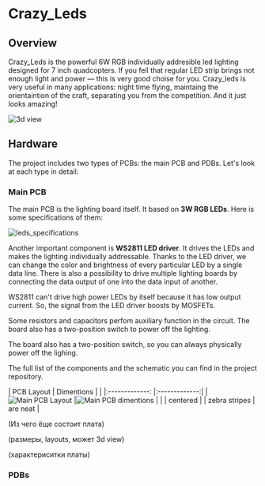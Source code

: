 
# Crazy_Leds

## Overview

Crazy_Leds is the powerful 6W RGB individually addresible led lighting designed for 7 inch quadcopters. 
If you fell that regular LED strip brings not enough light and power — this is very good choise for you. 
Crazy_leds is very useful in many applications: night time flying, maintaing the orientaintion of the craft, separating you from the competition. 
And it just looks amazing! 

![3d view](https://github.com/Kiriil-Shark05/Crazy_Leds/blob/main/3D/png/main_PCB_3D_preview.png "3d view")



## Hardware

The project includes two types of PCBs: the main PCB and PDBs. 
Let's look at each type in detail:



### Main PCB
The main PCB is the lighting board itself. It based on **3W RGB LEDs**. 
Here is some specifications of them:

![leds_specifications](https://github.com/Kiriil-Shark05/Crazy_Leds/blob/main/PCB/leds_specifications/leds_specifications.png "leds_specifications")

Another important component is **WS2811 LED driver**. It drives the LEDs 
and makes the lighting individually addressable. Thanks to the LED driver, 
we can change the color and brightness of every particular LED by a single data line. 
There is also a possibility to drive multiple lighting boards by connecting the data output 
of one into the data input of another.

WS2811 can't drive high power LEDs by itself because it has low output current. 
So, the signal from the LED driver boosts by MOSFETs.

Some resistors and capacitors perfom auxiliary function in the circuit. The board also has a two-position switch to power off the lighting.

The board also has a two-position switch, so you can always physically power off the lighing.

The full list of the components and the schematic you can find in the project repository.

| PCB Layout        | Dimentions           |
| |:-------------: |:-------------:| 
| ![Main PCB Layout](https://github.com/Kiriil-Shark05/Crazy_Leds/blob/main/PCB/layouts/main_PCB_layout.png "Main PCB Layout") |![Main PCB dimentions](https://github.com/Kiriil-Shark05/Crazy_Leds/blob/main/PCB/dimetions/main_PCB_dimentions.PNG "Main PCB dimentions") |
|      | centered      |
| zebra stripes | are neat      | 
























(Из чего ёще состоит плата)

(размеры, layouts, может 3d view)

(характериситки платы)
### PDBs
